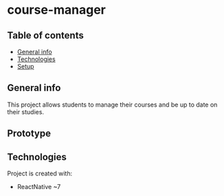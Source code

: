 # course-manager

## Table of contents

- [General info](#general-info)
- [Technologies](#technologies)
- [Setup](#setup)

## General info

This project allows students to manage their courses and be up to date on their studies.

## Prototype

## Technologies

Project is created with:

- ReactNative ~7
